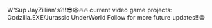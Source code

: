 W'Sup JayZillian's?!!😎😆🔥🔥
current video game projects: Godzilla.EXE/Jurassic UnderWorld
Follow for more future updates!!😁
<!---
JayZilla666/JayZilla666 is a ✨ special ✨ repository because its `README.md` (this file) appears on your GitHub profile.
You can click the Preview link to take a look at your changes.
--->
